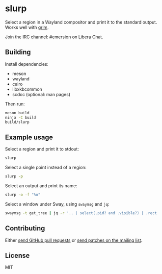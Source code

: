 # slurp

Select a region in a Wayland compositor and print it to the standard output.
Works well with [grim](https://github.com/emersion/grim).

Join the IRC channel: #emersion on Libera Chat.

## Building

Install dependencies:

* meson
* wayland
* cairo
* libxkbcommon
* scdoc (optional: man pages)

Then run:

```sh
meson build
ninja -C build
build/slurp
```

## Example usage

Select a region and print it to stdout:

```sh
slurp
```

Select a single point instead of a region:

```sh
slurp -p
```

Select an output and print its name:

```sh
slurp -o -f "%o"
```

Select a window under Sway, using `swaymsg` and `jq`:

```sh
swaymsg -t get_tree | jq -r '.. | select(.pid? and .visible?) | .rect | "\(.x),\(.y) \(.width)x\(.height)"' | slurp
```

## Contributing

Either [send GitHub pull requests][1] or [send patches on the mailing list][2].

## License

MIT

[1]: https://github.com/emersion/slurp
[2]: https://lists.sr.ht/%7Eemersion/public-inbox
